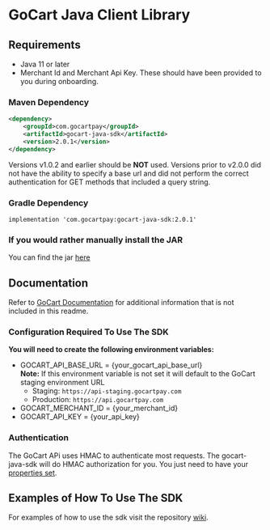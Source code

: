 # GoCart Java Client Library

## Requirements

- Java 11 or later
- Merchant Id and Merchant Api Key. These should have been provided to you during onboarding.

### Maven Dependency

```xml
<dependency>
    <groupId>com.gocartpay</groupId>
    <artifactId>gocart-java-sdk</artifactId>
    <version>2.0.1</version>
</dependency>
```

Versions v1.0.2 and earlier should be **NOT** used. Versions prior to v2.0.0 did not have the ability to specify a base url and 
did not perform the correct authentication for GET methods that included a query string.

### Gradle Dependency
```
implementation 'com.gocartpay:gocart-java-sdk:2.0.1'
```

### If you would rather manually install the JAR
You can find the jar [here](https://github.com/GoCartPay/gocart-java-sdk/releases/tag/2.0.1)

## Documentation

Refer to [GoCart Documentation](https://docs.gocartpay.com/docs) for additional information that is not included in this readme.

### Configuration Required To Use The SDK
**You will need to create the following environment variables:**
- GOCART_API_BASE_URL = {your_gocart_api_base_url} <br>
  **Note:** If this environment variable is not set it will default to the GoCart staging environment URL
  - Staging: `https://api-staging.gocartpay.com`
  - Production: `https://api.gocartpay.com`
- GOCART_MERCHANT_ID = {your_merchant_id}
- GOCART_API_KEY = {your_api_key}

### Authentication
The GoCart APi uses HMAC to authenticate most requests. The gocart-java-sdk will do HMAC authorization for you.
You just need to have your [properties set](#configuration-required-to-use-the-sdk).

## Examples of How To Use The SDK
For examples of how to use the sdk visit the repository [wiki](https://github.com/GoCartPay/gocart-java-sdk/wiki/GoCart-Java-SDK-Code-Samples).




